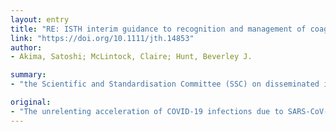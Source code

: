```yaml
---
layout: entry
title: "RE: ISTH interim guidance to recognition and management of coagulopathy in COVID-19"
link: "https://doi.org/10.1111/jth.14853"
author:
- Akima, Satoshi; McLintock, Claire; Hunt, Beverley J.

summary:
- "the Scientific and Standardisation Committee (SSC) on disseminated intravascular coagulation (DIC) of the International Society on Thrombosis and Haemostasis (ISTH) is to be commended for the rapid publication of guidance for clinicians worldwide. We would like to offer constructive feedback as to how the SSC's interim guidance1 might be improved. SARS-CoV-2 is the greatest medical challenge of our professional careers."

original:
- "The unrelenting acceleration of COVID-19 infections due to SARS-CoV-2 is unquestionably the greatest medical challenge of our professional careers. The Scientific and Standardisation Committee (SSC) on disseminated intravascular coagulation (DIC) of the International Society on Thrombosis and Haemostasis (ISTH) is to be commended for the rapid publication of guidance for clinicians worldwide to assist in management of the coagulopathy widely reported to be associated with severe COVID-19 infection. However, we would like to offer constructive feedback as to how the SSC's interim guidance1 might be improved."
---
```



